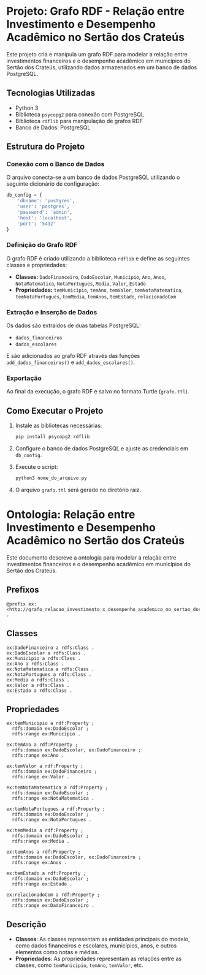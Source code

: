 
# Projeto: Grafo RDF - Relação entre Investimento e Desempenho Acadêmico no Sertão dos Crateús

Este projeto cria e manipula um grafo RDF para modelar a relação entre investimentos financeiros e o desempenho acadêmico em municípios do Sertão dos Crateús, utilizando dados armazenados em um banco de dados PostgreSQL.

## Tecnologias Utilizadas
- Python 3
- Biblioteca `psycopg2` para conexão com PostgreSQL
- Biblioteca `rdflib` para manipulação de grafos RDF
- Banco de Dados: PostgreSQL

## Estrutura do Projeto

### Conexão com o Banco de Dados
O arquivo conecta-se a um banco de dados PostgreSQL utilizando o seguinte dicionário de configuração:

```python
db_config = {
    'dbname': 'postgres',
    'user': 'postgres',
    'password': 'admin',
    'host': 'localhost',
    'port': '5432'
}
```

### Definição do Grafo RDF
O grafo RDF é criado utilizando a biblioteca `rdflib` e define as seguintes classes e propriedades:

- **Classes:** `DadoFinanceiro`, `DadoEscolar`, `Municipio`, `Ano`, `Anos`, `NotaMatematica`, `NotaPortugues`, `Media`, `Valor`, `Estado`
- **Propriedades:** `temMunicipio`, `temAno`, `temValor`, `temNotaMatematica`, `temNotaPortugues`, `temMedia`, `temAnos`, `temEstado`, `relacionadoCom`

### Extração e Inserção de Dados
Os dados são extraídos de duas tabelas PostgreSQL:

- `dados_financeiros`
- `dados_escolares`

E são adicionados ao grafo RDF através das funções `add_dados_financeiros()` e `add_dados_escolares()`.

### Exportação
Ao final da execução, o grafo RDF é salvo no formato Turtle (`grafo.ttl`).

## Como Executar o Projeto
1. Instale as bibliotecas necessárias:

    ```bash
    pip install psycopg2 rdflib
    ```

2. Configure o banco de dados PostgreSQL e ajuste as credenciais em `db_config`.

3. Execute o script:

    ```bash
    python3 nome_do_arquivo.py
    ```

4. O arquivo `grafo.ttl` será gerado no diretório raiz.

# Ontologia: Relação entre Investimento e Desempenho Acadêmico no Sertão dos Crateús

Este documento descreve a ontologia para modelar a relação entre investimentos financeiros e o desempenho acadêmico em municípios do Sertão dos Crateús.

## Prefixos

```turtle
@prefix ex: <http://grafo_relacao_investimento_x_desempenho_academico_no_sertao_dos_crateus/> .
```

## Classes

```turtle
ex:DadoFinanceiro a rdfs:Class .
ex:DadoEscolar a rdfs:Class .
ex:Municipio a rdfs:Class .
ex:Ano a rdfs:Class .
ex:NotaMatematica a rdfs:Class .
ex:NotaPortugues a rdfs:Class .
ex:Media a rdfs:Class .
ex:Valor a rdfs:Class .
ex:Estado a rdfs:Class .
```

## Propriedades

```turtle
ex:temMunicipio a rdf:Property ;
  rdfs:domain ex:DadoEscolar ;
  rdfs:range ex:Municipio .

ex:temAno a rdf:Property ;
  rdfs:domain ex:DadoEscolar, ex:DadoFinanceiro ;
  rdfs:range ex:Ano .

ex:temValor a rdf:Property ;
  rdfs:domain ex:DadoFinanceiro ;
  rdfs:range ex:Valor .

ex:temNotaMatematica a rdf:Property ;
  rdfs:domain ex:DadoEscolar ;
  rdfs:range ex:NotaMatematica .

ex:temNotaPortugues a rdf:Property ;
  rdfs:domain ex:DadoEscolar ;
  rdfs:range ex:NotaPortugues .

ex:temMedia a rdf:Property ;
  rdfs:domain ex:DadoEscolar ;
  rdfs:range ex:Media .

ex:temAnos a rdf:Property ;
  rdfs:domain ex:DadoEscolar, ex:DadoFinanceiro ;
  rdfs:range ex:Anos .

ex:temEstado a rdf:Property ;
  rdfs:domain ex:DadoEscolar ;
  rdfs:range ex:Estado .

ex:relacionadoCom a rdf:Property ;
  rdfs:domain ex:DadoEscolar ;
  rdfs:range ex:DadoFinanceiro .
```

## Descrição

- **Classes**: As classes representam as entidades principais do modelo, como dados financeiros e escolares, municípios, anos, e outros elementos como notas e médias.
- **Propriedades**: As propriedades representam as relações entre as classes, como `temMunicipio`, `temAno`, `temValor`, etc.

